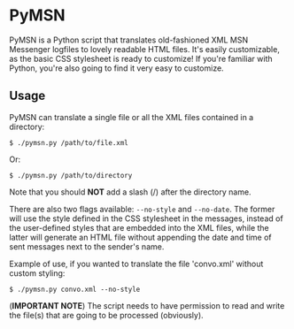 # PyMSN #
PyMSN is a Python script that translates old-fashioned XML MSN Messenger logfiles
to lovely readable HTML files. It's easily customizable, as the basic CSS stylesheet
is ready to customize! If you're familiar with Python, you're also going to find
it very easy to customize.

## Usage ##
PyMSN can translate a single file or all the XML files contained in a directory:

    $ ./pymsn.py /path/to/file.xml

Or:

    $ ./pymsn.py /path/to/directory

Note that you should **NOT** add a slash (/) after the directory name.

There are also two flags available: `--no-style` and `--no-date`. The former will
use the style defined in the CSS stylesheet in the messages, instead of the user-defined
styles that are embedded into the XML files, while the latter will generate an HTML
file without appending the date and time of sent messages next to the sender's name.

Example of use, if you wanted to translate the file 'convo.xml' without custom styling:

    $ ./pymsn.py convo.xml --no-style


(**IMPORTANT NOTE**) The script needs to have permission to read and write the
file(s) that are going to be processed (obviously).
